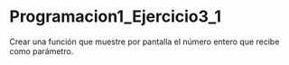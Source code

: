 # Programacion1_Ejercicio3_1

Crear una función que muestre por pantalla el número entero que
recibe como parámetro.
